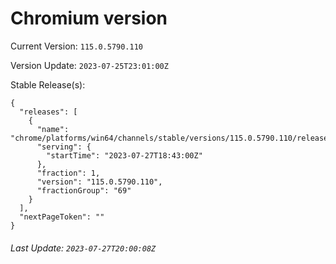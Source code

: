 # Chromium version

Current Version: `115.0.5790.110`

Version Update: `2023-07-25T23:01:00Z`

Stable Release(s):
```
{
  "releases": [
    {
      "name": "chrome/platforms/win64/channels/stable/versions/115.0.5790.110/releases/1690483380",
      "serving": {
        "startTime": "2023-07-27T18:43:00Z"
      },
      "fraction": 1,
      "version": "115.0.5790.110",
      "fractionGroup": "69"
    }
  ],
  "nextPageToken": ""
}
```

###### Last Update: `2023-07-27T20:00:08Z`
        
